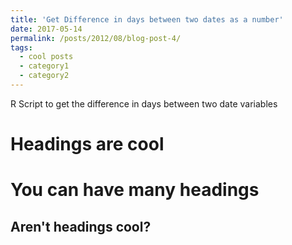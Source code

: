 ```yaml
---
title: 'Get Difference in days between two dates as a number'
date: 2017-05-14
permalink: /posts/2012/08/blog-post-4/
tags:
  - cool posts
  - category1
  - category2
---
```


R Script to get the difference in days between two date variables 


Headings are cool
======

You can have many headings
======

Aren't headings cool?
------
